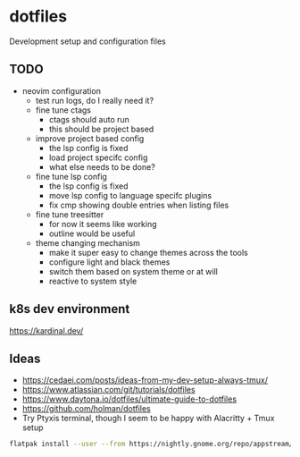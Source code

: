 # dotfiles
Development setup and configuration files

## TODO
* neovim configuration    
    * test run logs, do I really need it?
    * fine tune ctags
      - ctags should auto run
      - this should be project based
    * improve project based config
      - the lsp config is fixed
      - load project specifc config
      - what else needs to be done?
    * fine tune lsp config
      - the lsp config is fixed
      - move lsp config to language specifc plugins
      - fix cmp showing double entries when listing files
    * fine tune treesitter
      - for now it seems like working
      - outline would be useful
    * theme changing mechanism
      - make it super easy to change themes across the tools
      - configure light and black themes
      - switch them based on system theme or at will
      - reactive to system style

## k8s dev environment
https://kardinal.dev/

## Ideas
* https://cedaei.com/posts/ideas-from-my-dev-setup-always-tmux/
* https://www.atlassian.com/git/tutorials/dotfiles
* https://www.daytona.io/dotfiles/ultimate-guide-to-dotfiles
* https://github.com/holman/dotfiles
* Try Ptyxis terminal, though I seem to be happy with Alacritty + Tmux setup
```bash
flatpak install --user --from https://nightly.gnome.org/repo/appstream/org.gnome.Ptyxis.Devel.flatpakref
```
